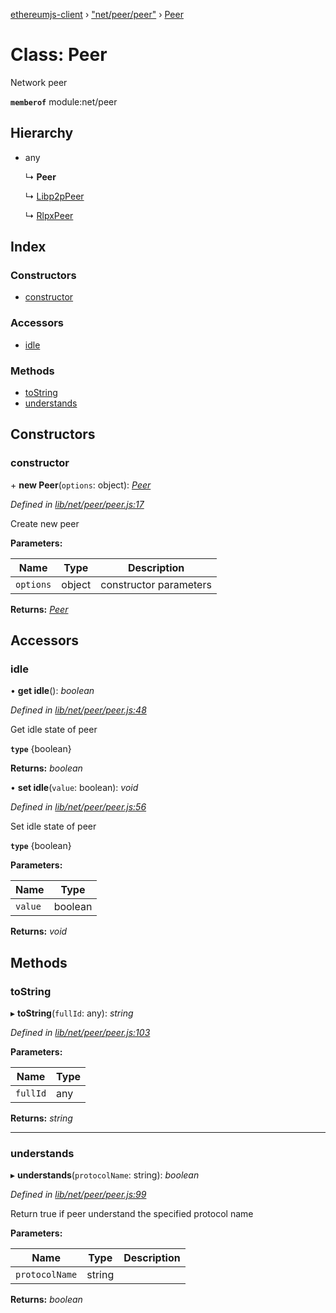 [ethereumjs-client](../README.md) › ["net/peer/peer"](../modules/_net_peer_peer_.md) › [Peer](_net_peer_peer_.peer.md)

# Class: Peer

Network peer

**`memberof`** module:net/peer

## Hierarchy

* any

  ↳ **Peer**

  ↳ [Libp2pPeer](_net_peer_libp2ppeer_.libp2ppeer.md)

  ↳ [RlpxPeer](_net_peer_rlpxpeer_.rlpxpeer.md)

## Index

### Constructors

* [constructor](_net_peer_peer_.peer.md#constructor)

### Accessors

* [idle](_net_peer_peer_.peer.md#idle)

### Methods

* [toString](_net_peer_peer_.peer.md#tostring)
* [understands](_net_peer_peer_.peer.md#understands)

## Constructors

###  constructor

\+ **new Peer**(`options`: object): *[Peer](_net_peer_peer_.peer.md)*

*Defined in [lib/net/peer/peer.js:17](https://github.com/ethereumjs/ethereumjs-client/blob/master/lib/net/peer/peer.js#L17)*

Create new peer

**Parameters:**

Name | Type | Description |
------ | ------ | ------ |
`options` | object | constructor parameters |

**Returns:** *[Peer](_net_peer_peer_.peer.md)*

## Accessors

###  idle

• **get idle**(): *boolean*

*Defined in [lib/net/peer/peer.js:48](https://github.com/ethereumjs/ethereumjs-client/blob/master/lib/net/peer/peer.js#L48)*

Get idle state of peer

**`type`** {boolean}

**Returns:** *boolean*

• **set idle**(`value`: boolean): *void*

*Defined in [lib/net/peer/peer.js:56](https://github.com/ethereumjs/ethereumjs-client/blob/master/lib/net/peer/peer.js#L56)*

Set idle state of peer

**`type`** {boolean}

**Parameters:**

Name | Type |
------ | ------ |
`value` | boolean |

**Returns:** *void*

## Methods

###  toString

▸ **toString**(`fullId`: any): *string*

*Defined in [lib/net/peer/peer.js:103](https://github.com/ethereumjs/ethereumjs-client/blob/master/lib/net/peer/peer.js#L103)*

**Parameters:**

Name | Type |
------ | ------ |
`fullId` | any |

**Returns:** *string*

___

###  understands

▸ **understands**(`protocolName`: string): *boolean*

*Defined in [lib/net/peer/peer.js:99](https://github.com/ethereumjs/ethereumjs-client/blob/master/lib/net/peer/peer.js#L99)*

Return true if peer understand the specified protocol name

**Parameters:**

Name | Type | Description |
------ | ------ | ------ |
`protocolName` | string |   |

**Returns:** *boolean*
